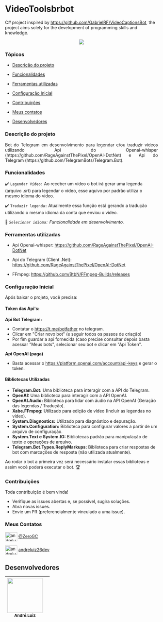 # VideoToolsbrbot

C# project inspired by https://github.com/GabrielRF/VideoCaptionsBot, the project aims solely for the development of programming skills and knowledge.

<p align="center">
   <img src="http://img.shields.io/static/v1?label=STATUS&message=EM%20DESENVOLVIMENTO&color=RED&style=for-the-badge" #vitrinedev/>
</p>

### Tópicos 

- [Descrição do projeto](#descrição-do-projeto)

- [Funcionalidades](#funcionalidades)

- [Ferramentas utilizadas](#ferramentas-utilizadas)

- [Configuração Inicial](#configuração-inicial)

- [Contribuições](#contribuições)

- [Meus contatos](#meus-contatos)

- [Desenvolvedores](#desenvolvedores)

### Descrição do projeto 

<p align="justify">
  Bot do Telegram em desenvolvimento para legendar e/ou traduzir vídeos utilizando Api do Openai-whisper (https://github.com/RageAgainstThePixel/OpenAI-DotNet) e Api do Telegram (https://github.com/TelegramBots/Telegram.Bot).

### Funcionalidades

:heavy_check_mark: `Legendar Vídeo:` Ao receber um vídeo o bot irá gerar uma legenda (arquivo .srt) para legendar o vídeo, esse aquivo por padrão utiliza o mesmo idioma do vídeo.

:heavy_check_mark: `Traduzir legenda:` Atualmente essa função está gerando a tradução utilizando o mesmo idioma da conta que enviou o vídeo.

:hammer: _`Selecionar idioma:` Funcionalidade em desenvolvimento._

###

### Ferramentas utilizadas

- Api Openai-whisper: https://github.com/RageAgainstThePixel/OpenAI-DotNet

- Api do Telegram (Client .Net): https://github.com/RageAgainstThePixel/OpenAI-DotNet

- FFmpeg: https://github.com/BtbN/FFmpeg-Builds/releases

###

### Configuração Inicial

Após baixar o projeto, você precisa:

#### Token das Api's:

**Api Bot Telegram:**

- Contatar o https://t.me/botfather no telegram.
- Clicar em "Criar novo bot" (e seguir todos os passos de criação)
- Por fim guardar a api fornecida (caso precise consultar depois basta acessar "Meus bots", selecionar seu bot e clicar em "Api Token".

**Api OpenAI (paga)**

- Basta acessar o https://platform.openai.com/account/api-keys e gerar o token.

#### Bibliotecas Utilizadas

- **Telegram.Bot:** Uma biblioteca para interagir com a API do Telegram.
- **OpenAI:** Uma biblioteca para interagir com a API OpenAI.
- **OpenAI.Audio:** Biblioteca para lidar com áudio na API OpenAI (Geração das legendas / Tradução).
- **Xabe.FFmpeg:** Utilizado para edição de vídeo (Incluir as legendas no vídeo).
- **System.Diagnostics:** Utilizado para diagnóstico e depuração.
- **System.Configuration:** Biblioteca para configurar valores a partir de um arquivo de configuração.
- **System.Text e System.IO:** Bibliotecas padrão para manipulação de texto e operações de arquivo.
- **Telegram.Bot.Types.ReplyMarkups:** Biblioteca para criar respostas de bot com marcações de resposta (não utilizada atualmente).

Ao rodar o bot a primeira vez será necessário instalar essas biblioteas e assim você poderá executar o bot. 🏆 

### Contribuições

Toda contribuição é bem vinda!

* Verifique as issues abertas e, se possível, sugira soluções.
* Abra novas issues.
* Envie um PR (preferencialmente vinculado a uma issue).

### Meus Contatos

<p>  
<a href="https://t.me/ZeroGC" target="blank"><img align="center" src="https://upload.wikimedia.org/wikipedia/commons/8/82/Telegram_logo.svg" alt="andreluiz26dev" height="30" width="40" /></a>
<a href="https://t.me/ZeroGC" target="blank">@ZeroGC</a>
</p>
<p>
<a href="https://linkedin.com/in/andreluiz26dev" target="blank"><img align="center" src="https://raw.githubusercontent.com/rahuldkjain/github-profile-readme-generator/master/src/images/icons/Social/linked-in-alt.svg" alt="andreluiz26dev" height="30" width="40" /></a>
<a href="https://linkedin.com/in/andreluiz26dev" target="blank">andreluiz26dev</a>
</p>

## Desenvolvedores

| [<img src="https://avatars.githubusercontent.com/u/86925300?s=96&v=4" width=115><br><sub>André Luiz</sub>](https://github.com/AndreLuizpDev) | |
| :---: | :---: 
